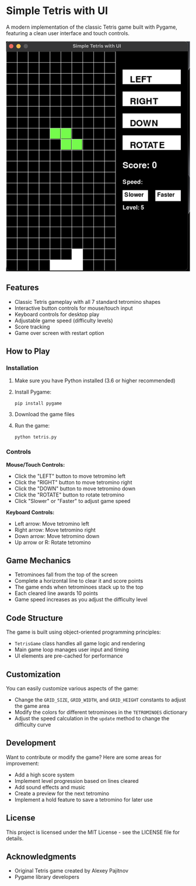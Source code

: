 # Simple Tetris with UI

A modern implementation of the classic Tetris game built with Pygame, featuring a clean user interface and touch controls.

![Tetris Game Screenshot](tetris_screenshot.png)

## Features

- Classic Tetris gameplay with all 7 standard tetromino shapes
- Interactive button controls for mouse/touch input
- Keyboard controls for desktop play
- Adjustable game speed (difficulty levels)
- Score tracking
- Game over screen with restart option

## How to Play

### Installation

1. Make sure you have Python installed (3.6 or higher recommended)
2. Install Pygame:

   ```shell
   pip install pygame
   ```

3. Download the game files
4. Run the game:

   ```shell
   python tetris.py
   ```

### Controls

**Mouse/Touch Controls:**

- Click the "LEFT" button to move tetromino left
- Click the "RIGHT" button to move tetromino right
- Click the "DOWN" button to move tetromino down
- Click the "ROTATE" button to rotate tetromino
- Click "Slower" or "Faster" to adjust game speed

**Keyboard Controls:**

- Left arrow: Move tetromino left
- Right arrow: Move tetromino right
- Down arrow: Move tetromino down
- Up arrow or R: Rotate tetromino

## Game Mechanics

- Tetrominoes fall from the top of the screen
- Complete a horizontal line to clear it and score points
- The game ends when tetrominoes stack up to the top
- Each cleared line awards 10 points
- Game speed increases as you adjust the difficulty level

## Code Structure

The game is built using object-oriented programming principles:

- `TetrisGame` class handles all game logic and rendering
- Main game loop manages user input and timing
- UI elements are pre-cached for performance

## Customization

You can easily customize various aspects of the game:

- Change the `GRID_SIZE`, `GRID_WIDTH`, and `GRID_HEIGHT` constants to adjust the game area
- Modify the colors for different tetrominoes in the `TETROMINOES` dictionary
- Adjust the speed calculation in the `update` method to change the difficulty curve

## Development

Want to contribute or modify the game? Here are some areas for improvement:

- Add a high score system
- Implement level progression based on lines cleared
- Add sound effects and music
- Create a preview for the next tetromino
- Implement a hold feature to save a tetromino for later use

## License

This project is licensed under the MIT License - see the LICENSE file for details.

## Acknowledgments

- Original Tetris game created by Alexey Pajitnov
- Pygame library developers
